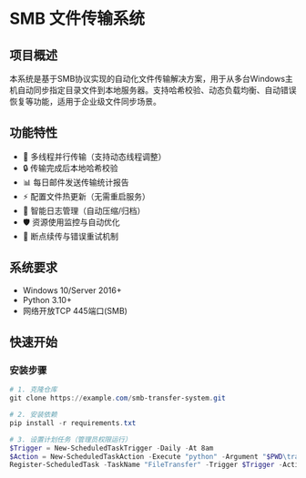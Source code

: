 # SMB 文件传输系统

## 项目概述
本系统是基于SMB协议实现的自动化文件传输解决方案，用于从多台Windows主机自动同步指定目录文件到本地服务器。支持哈希校验、动态负载均衡、自动错误恢复等功能，适用于企业级文件同步场景。

## 功能特性
- 🚀 多线程并行传输（支持动态线程调整）
- 🔒 传输完成后本地哈希校验
- 📊 每日邮件发送传输统计报告
- ⚡ 配置文件热更新（无需重启服务）
- 📁 智能日志管理（自动压缩/归档）
- 🛡️ 资源使用监控与自动优化
- 🔄 断点续传与错误重试机制

## 系统要求
- Windows 10/Server 2016+
- Python 3.10+
- 网络开放TCP 445端口(SMB)

## 快速开始

### 安装步骤
```powershell
# 1. 克隆仓库
git clone https://example.com/smb-transfer-system.git

# 2. 安装依赖
pip install -r requirements.txt

# 3. 设置计划任务（管理员权限运行）
$Trigger = New-ScheduledTaskTrigger -Daily -At 8am
$Action = New-ScheduledTaskAction -Execute "python" -Argument "$PWD\transfer_system.py"
Register-ScheduledTask -TaskName "FileTransfer" -Trigger $Trigger -Action $Action -RunLevel Highest
